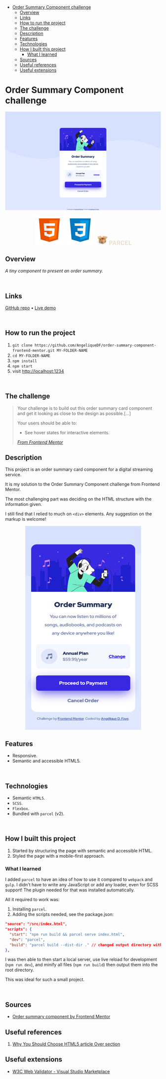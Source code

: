 - [Order Summary Component challenge](#order-summary-component-challenge)
  - [Overview](#overview)
  - [Links](#links)
  - [How to run the project](#how-to-run-the-project)
  - [The challenge](#the-challenge)
  - [Description](#description)
  - [Features](#features)
  - [Technologies](#technologies)
  - [How I built this project](#how-i-built-this-project)
    - [What I learned](#what-i-learned)
  - [Sources](#sources)
  - [Useful references](#useful-references)
  - [Useful extensions](#useful-extensions)

# Order Summary Component challenge

![Screenshot of the order summary component challenge ](./src/images/desktop-screenshot.png)

<div align="center">
  <img src="./src/images/logo-html5.svg">
  <img src="./src/images/logo-css3.svg">

  <img src="./src/images/logo-parceljs.png">
  <img width="72px" src="./src/images/logo-parceljs.svg">
</div>

## Overview

*A tiny component to present an order summary.*

<br />

## Links

<p>
<a href="https://github.com/AngeliqueDF/order-summary-component-challenge">GitHub repo</a> • <a href="">Live demo </a>
</p>

<br />

## How to run the project

1. ``git clone https://github.com/AngeliqueDF/order-summary-component-frontend-mentor.git MY-FOLDER-NAME``
2. ``cd MY-FOLDER-NAME``
3. ``npm install``
4. `` npm start ``
5. visit [http://localhost:1234](http://localhost:1234)

<br />

## The challenge

> Your challenge is to build out this order summary card component and get it looking as close to the design as possible.[...]
> 
> Your users should be able to:
> - See hover states for interactive elements.
> 
> *[From Frontend Mentor](https://www.frontendmentor.io/challenges/order-summary-component-QlPmajDUj)*

## Description

This project is an order summary card component for a digital streaming service.

It is my solution to the Order Summary Component challenge from Frontend Mentor.

The most challenging part was deciding on the HTML structure with the information given. 

I still find that I relied to much on ``<div>`` elements.
Any suggestion on the markup is welcome!

<p align="center">
<img src="./src/images/mobile-screenshot.png" width="375" height="660px" alt="Screenshot of the order summary component on mobile.">

## Features

- Responsive.
- Semantic and accessible HTML5.

<br />

## Technologies

- Semantic ``HTML5``.
- ``SCSS``.
- ``Flexbox``.
- Bundled with ``parcel`` (v2).

<br />

## How I built this project

 1. Started by structuring the page with semantic and accessible HTML.
 2. Styled the page with a mobile-first approach.

### What I learned

I added ``parcel`` to have an idea of how to use it compared to ``webpack`` and ``gulp``. I didn't have to write any JavaScript or add any loader, even for SCSS support! The plugin needed for that was installed automatically. 

All it required to work was:

1. Installing ``parcel``.
2. Adding the scripts needed, see the package.json:
  ```json
  "source": "/src/index.html",
  "scripts": {
    "start": "npm run build && parcel serve index.html",
    "dev": "parcel",
    "build": "parcel build --dist-dir ." // changed output directory with --dist-dir for simpler hosting on GitHub Pages
  },
  ```

I was then able to then start a local server, use live reload for development (``npm run dev``), and minify all files (``npm run build``) then output them into the root directory.

This was ideal for such a small project.

<br />

## Sources

- [Order summary component by Frontend Mentor](https://www.frontendmentor.io/challenges/order-summary-component-QlPmajDUj)

## Useful references

1. [Why You Should Choose HTML5 article Over section](https://www.smashingmagazine.com/2020/01/html5-article-section/)

## Useful extensions

- [W3C Web Validator - Visual Studio Marketplace](https://marketplace.visualstudio.com/items?itemName=CelianRiboulet.webvalidator)
